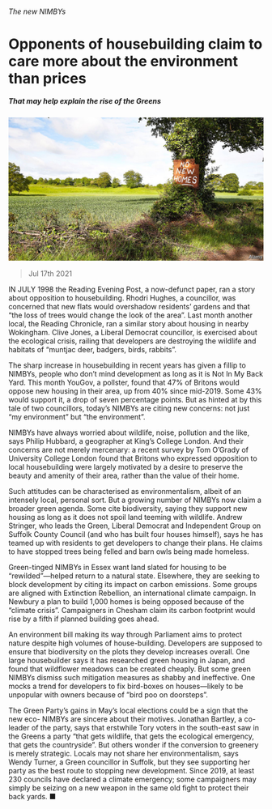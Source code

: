###### The new NIMBYs

# Opponents of housebuilding claim to care more about the environment than prices 

##### That may help explain the rise of the Greens 

![image](images/20210717_BRP003_0.jpg) 

> Jul 17th 2021 

IN JULY 1998 the Reading Evening Post, a now-defunct paper, ran a story about opposition to housebuilding. Rhodri Hughes, a councillor, was concerned that new flats would overshadow residents’ gardens and that “the loss of trees would change the look of the area”. Last month another local, the Reading Chronicle, ran a similar story about housing in nearby Wokingham. Clive Jones, a Liberal Democrat councillor, is exercised about the ecological crisis, railing that developers are destroying the wildlife and habitats of “muntjac deer, badgers, birds, rabbits”.

The sharp increase in housebuilding in recent years has given a fillip to NIMBYs, people who don’t mind development as long as it is Not In My Back Yard. This month YouGov, a pollster, found that 47% of Britons would oppose new housing in their area, up from 40% since mid-2019. Some 43% would support it, a drop of seven percentage points. But as hinted at by this tale of two councillors, today’s NIMBYs are citing new concerns: not just “my environment” but “the environment”.


NIMBYs have always worried about wildlife, noise, pollution and the like, says Philip Hubbard, a geographer at King’s College London. And their concerns are not merely mercenary: a recent survey by Tom O’Grady of University College London found that Britons who expressed opposition to local housebuilding were largely motivated by a desire to preserve the beauty and amenity of their area, rather than the value of their home.

Such attitudes can be characterised as environmentalism, albeit of an intensely local, personal sort. But a growing number of NIMBYs now claim a broader green agenda. Some cite biodiversity, saying they support new housing as long as it does not spoil land teeming with wildlife. Andrew Stringer, who leads the Green, Liberal Democrat and Independent Group on Suffolk County Council (and who has built four houses himself), says he has teamed up with residents to get developers to change their plans. He claims to have stopped trees being felled and barn owls being made homeless.

Green-tinged NIMBYs in Essex want land slated for housing to be “rewilded”—helped return to a natural state. Elsewhere, they are seeking to block development by citing its impact on carbon emissions. Some groups are aligned with Extinction Rebellion, an international climate campaign. In Newbury a plan to build 1,000 homes is being opposed because of the “climate crisis”. Campaigners in Chesham claim its carbon footprint would rise by a fifth if planned building goes ahead.

An environment bill making its way through Parliament aims to protect nature despite high volumes of house-building. Developers are supposed to ensure that biodiversity on the plots they develop increases overall. One large housebuilder says it has researched green housing in Japan, and found that wildflower meadows can be created cheaply. But some green NIMBYs dismiss such mitigation measures as shabby and ineffective. One mocks a trend for developers to fix bird-boxes on houses—likely to be unpopular with owners because of ”bird poo on doorsteps”.

The Green Party’s gains in May’s local elections could be a sign that the new eco- NIMBYs are sincere about their motives. Jonathan Bartley, a co-leader of the party, says that erstwhile Tory voters in the south-east saw in the Greens a party “that gets wildlife, that gets the ecological emergency, that gets the countryside”. But others wonder if the conversion to greenery is merely strategic. Locals may not share her environmentalism, says Wendy Turner, a Green councillor in Suffolk, but they see supporting her party as the best route to stopping new development. Since 2019, at least 230 councils have declared a climate emergency; some campaigners may simply be seizing on a new weapon in the same old fight to protect their back yards. ■

